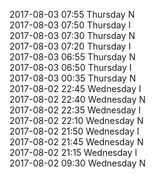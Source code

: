 2017-08-03 07:55 Thursday  N  
2017-08-03 07:50 Thursday  I  
2017-08-03 07:30 Thursday  N  
2017-08-03 07:20 Thursday  I  
2017-08-03 06:55 Thursday  N  
2017-08-03 06:50 Thursday  I  
2017-08-03 00:35 Thursday  N  
2017-08-02 22:45 Wednesday  I  
2017-08-02 22:40 Wednesday  N  
2017-08-02 22:35 Wednesday  I  
2017-08-02 22:10 Wednesday  N  
2017-08-02 21:50 Wednesday  I  
2017-08-02 21:45 Wednesday  N  
2017-08-02 21:15 Wednesday  I  
2017-08-02 09:30 Wednesday  N  
